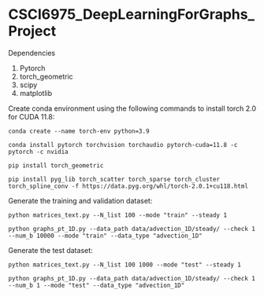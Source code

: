 # CSCI6975_DeepLearningForGraphs_Project

Dependencies
1. Pytorch
2. torch_geometric
3. scipy
4. matplotlib

Create conda environment using the following commands to install torch 2.0 for CUDA 11.8:
```
conda create --name torch-env python=3.9
```
```
conda install pytorch torchvision torchaudio pytorch-cuda=11.8 -c pytorch -c nvidia
```
```
pip install torch_geometric
```
```
pip install pyg_lib torch_scatter torch_sparse torch_cluster torch_spline_conv -f https://data.pyg.org/whl/torch-2.0.1+cu118.html
```

Generate the training and validation dataset:
```
python matrices_text.py --N_list 100 --mode "train" --steady 1
```
```
python graphs_pt_1D.py --data_path data/advection_1D/steady/ --check 1 --num_b 10000 --mode "train" --data_type "advection_1D"
```

Generate the test dataset:
```
python matrices_text.py --N_list 100 1000 --mode "test" --steady 1
```
```
python graphs_pt_1D.py --data_path data/advection_1D/steady/ --check 1 --num_b 1 --mode "test" --data_type "advection_1D"
```
